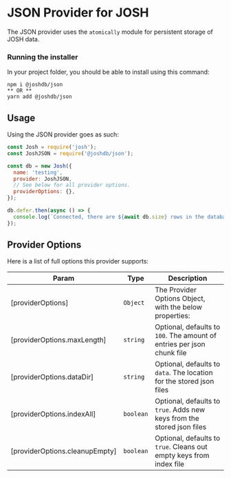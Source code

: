 # JSON Provider for JOSH

The JSON provider uses the `atomically` module for persistent storage of JOSH data.

### Running the installer

In your project folder, you should be able to install using this command:

```
npm i @joshdb/json
** OR **
yarn add @joshdb/json
```

## Usage

Using the JSON provider goes as such:

```js
const Josh = require('josh');
const JoshJSON = require('@joshdb/json');

const db = new Josh({
  name: 'testing',
  provider: JoshJSON,
  // See below for all provider options.
  providerOptions: {},
});

db.defer.then(async () => {
  console.log(`Connected, there are ${await db.size} rows in the database.`);
});
```

## Provider Options

Here is a list of full options this provider supports:

| Param                          | Type                 | Description                                                            |
| ------------------------------ | -------------------- | ---------------------------------------------------------------------- |
| [providerOptions]              | <code>Object</code>  | The Provider Options Object, with the below properties:                |
| [providerOptions.maxLength]    | <code>string</code>  | Optional, defaults to `100`. The amount of entries per json chunk file |
| [providerOptions.dataDir]      | <code>string</code>  | Optional, defaults to `data`. The location for the stored json files   |
| [providerOptions.indexAll]     | <code>boolean</code> | Optional, defaults to `true`. Adds new keys from the stored json files |
| [providerOptions.cleanupEmpty] | <code>boolean</code> | Optional, defaults to `true`. Cleans out empty keys from index file   |
